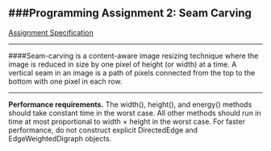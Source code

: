 ###Programming Assignment 2: Seam Carving
---
[Assignment Specification](https://coursera.cs.princeton.edu/algs4/assignments/seam/specification.php)
___
####Seam-carving is a content-aware image resizing technique where the image is reduced in size by one pixel of height (or width) at a time. A vertical seam in an image is a path of pixels connected from the top to the bottom with one pixel in each row.
***
**Performance requirements.** The width(), height(), and energy() methods should take constant time in the worst case. All other methods should run in time at most proportional to width × height in the worst case. For faster performance, do not construct explicit DirectedEdge and EdgeWeightedDigraph objects.